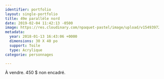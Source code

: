 ```yaml
---
identifier: portfolio
layout: single-portfolio
title: 49e parallèle nord
date: 2019-02-04 11:42:13 -0500
image: https://res.cloudinary.com/npaquet-pastel/image/upload/v1549397272/DSC09554%20%282%29.jpg
metadata:
  year: 2018-01-13 16:43:06 +0000
  dimensions: 30 X 40 po
  support: Toile
  type: Acrylique
categorie: personnages

---
```

À vendre. 450 $ non encadré.